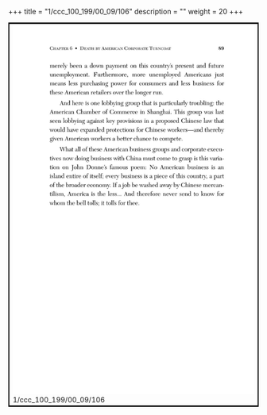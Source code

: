 +++
title = "1/ccc_100_199/00_09/106"
description = ""
weight = 20
+++

<table style="border:2px solid black;max-width:800px;max-height:800px;" 
><tr><td><img class="center-fit-jpg"
src="/jpg_/out_jpg_dbc_106.jpg"  >1/ccc_100_199/00_09/106</img></td></tr></table>